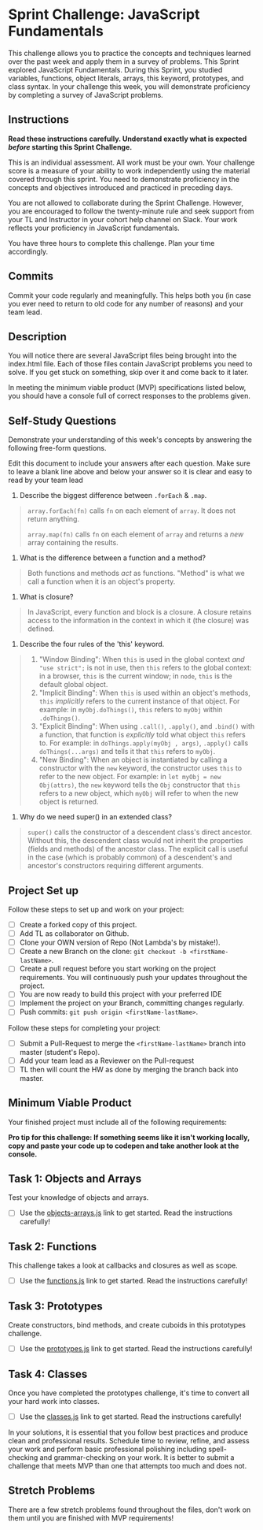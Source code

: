 # Sprint Challenge: JavaScript Fundamentals

This challenge allows you to practice the concepts and techniques learned over the past week and apply them in a survey of problems. This Sprint explored JavaScript Fundamentals. During this Sprint, you studied variables, functions, object literals, arrays, this keyword, prototypes, and class syntax. In your challenge this week, you will demonstrate proficiency by completing a survey of JavaScript problems.

## Instructions

**Read these instructions carefully. Understand exactly what is expected _before_ starting this Sprint Challenge.**

This is an individual assessment. All work must be your own. Your challenge score is a measure of your ability to work independently using the material covered through this sprint. You need to demonstrate proficiency in the concepts and objectives introduced and practiced in preceding days.

You are not allowed to collaborate during the Sprint Challenge. However, you are encouraged to follow the twenty-minute rule and seek support from your TL and Instructor in your cohort help channel on Slack. Your work reflects your proficiency in JavaScript fundamentals.

You have three hours to complete this challenge. Plan your time accordingly.

## Commits

Commit your code regularly and meaningfully. This helps both you (in case you ever need to return to old code for any number of reasons) and your team lead.

## Description

You will notice there are several JavaScript files being brought into the index.html file.  Each of those files contain JavaScript problems you need to solve.  If you get stuck on something, skip over it and come back to it later.

In meeting the minimum viable product (MVP) specifications listed below, you should have a console full of correct responses to the problems given.

## Self-Study Questions

Demonstrate your understanding of this week's concepts by answering the following free-form questions.

Edit this document to include your answers after each question. Make sure to leave a blank line above and below your answer so it is clear and easy to read by your team lead

1.  Describe the biggest difference between `.forEach` & `.map`.

  > `array.forEach(fn)` calls `fn` on each element of `array`. It does not return anything.
  >
  > `array.map(fn)` calls `fn` on each element of `array` and returns a _new_ array containing the results.

1.  What is the difference between a function and a method?

  > Both functions and methods _act_ as functions. "Method" is what we call a function when it is an object's property.

1.  What is closure?

  > In JavaScript, every function and block is a closure. A closure retains access to the information in the context in which it (the closure) was defined.

1.  Describe the four rules of the 'this' keyword.

  > 1.  "Window Binding": When `this` is used in the global context _and_ `"use strict";` is not in use, then `this` refers to the global context: in a browser, `this` is the current window; in `node`, `this` is the default global object.
  > 1.  "Implicit Binding": When `this` is used within an object's methods, `this` _implicitly_ refers to the current instance of that object. For example: in `myObj.doThings()`, `this` refers to `myObj` within `.doThings()`.
  > 1.  "Explicit Binding": When using `.call()`, `.apply()`, and `.bind()` with a function, that function is _explicitly_ told what object `this` refers to. For example: in `doThings.apply(myObj , args)`, `.apply()` calls `doThings(...args)` and tells it that `this` refers to `myObj`.
  > 1.  "New Binding": When an object is instantiated by calling a constructor with the `new` keyword, the constructor uses `this` to refer to the new object. For example: in `let myObj = new Obj(attrs)`, the `new` keyword tells the `Obj` constructor that `this` refers to a new object, which `myObj` will refer to when the new object is returned.

1.  Why do we need super() in an extended class?
  
  > `super()` calls the constructor of a descendent class's direct ancestor. Without this, the descendent class would not inherit the properties (fields and methods) of the ancestor class. The explicit call is useful in the case (which is probably common) of a descendent's and ancestor's constructors requiring different arguments.

## Project Set up

Follow these steps to set up and work on your project:

-   [ ] Create a forked copy of this project.
-   [ ] Add TL as collaborator on Github.
-   [ ] Clone your OWN version of Repo (Not Lambda's by mistake!).
-   [ ] Create a new Branch on the clone: `git checkout -b <firstName-lastName>`.
-   [ ] Create a pull request before you start working on the project requirements.  You will continuously push your updates throughout the project.
-   [ ] You are now ready to build this project with your preferred IDE
-   [ ] Implement the project on your Branch, committing changes regularly.
-   [ ] Push commits: `git push origin <firstName-lastName>`.

Follow these steps for completing your project:

-   [ ] Submit a Pull-Request to merge the `<firstName-lastName>` branch into master (student's  Repo).
-   [ ] Add your team lead as a Reviewer on the Pull-request
-   [ ] TL then will count the HW as done by  merging the branch back into master.

## Minimum Viable Product

Your finished project must include all of the following requirements:

**Pro tip for this challenge: If something seems like it isn't working locally, copy and paste your code up to codepen and take another look at the console.**

## Task 1: Objects and Arrays

Test your knowledge of objects and arrays.

-   [ ] Use the [objects-arrays.js](challenges/objects-arrays.js) link to get started.  Read the instructions carefully!

## Task 2: Functions

This challenge takes a look at callbacks and closures as well as scope.

-   [ ] Use the [functions.js](challenges/functions.js) link to get started. Read the instructions carefully!

## Task 3: Prototypes

Create constructors, bind methods, and create cuboids in this prototypes challenge.

-   [ ] Use the [prototypes.js](challenges/prototypes.js) link to get started. Read the instructions carefully!

## Task 4: Classes

Once you have completed the prototypes challenge, it's time to convert all your hard work into classes.

-   [ ] Use the [classes.js](challenges/classes.js) link to get started. Read the instructions carefully!

In your solutions, it is essential that you follow best practices and produce clean and professional results. Schedule time to review, refine, and assess your work and perform basic professional polishing including spell-checking and grammar-checking on your work. It is better to submit a challenge that meets MVP than one that attempts too much and does not.

## Stretch Problems

There are a few stretch problems found throughout the files, don't work on them until you are finished with MVP requirements!
